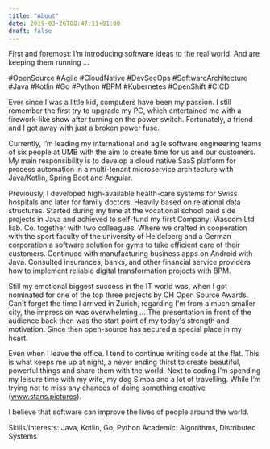 ```yaml
---
title: "About"
date: 2019-03-26T08:47:11+01:00
draft: false
---
```


First and foremost: I’m introducing software ideas to the real world. And are keeping them running …

#OpenSource #Agile #CloudNative #DevSecOps #SoftwareArchitecture #Java #Kotlin #Go #Python #BPM #Kubernetes #OpenShift #CICD

Ever since I was a little kid, computers have been my passion. I still remember the first try to upgrade my PC, which entertained me with a firework-like show after turning on the power switch. Fortunately, a friend and I got away with just a broken power fuse. 

Currently, I’m leading my international and agile software engineering teams of six people at UMB with the aim to create time for us and our customers. My main responsibility is to develop a cloud native SaaS platform for process automation in a multi-tenant microservice architecture with Java/Kotlin, Spring Boot and Angular.

Previously, I developed high-available health-care systems for Swiss hospitals and later for family doctors. Heavily based on relational data structures. Started during my time at the vocational school paid side projects in Java and achieved to self-fund my first Company: Viascom Ltd liab. Co. together with two colleagues. Where we crafted in cooperation with the sport faculty of the university of Heidelberg and a German corporation a software solution for gyms to take efficient care of their customers. Continued with manufacturing business apps on Android with Java. Consulted insurances, banks, and other financial service providers how to implement reliable digital transformation projects with BPM. 

Still my emotional biggest success in the IT world was, when I got nominated for one of the top three projects by CH Open Source Awards. Can't forget the time I arrived in Zurich, regarding I'm from a much smaller city, the impression was overwhelming ... The presentation in front of the audience back then was the start point of my today's strength and motivation. Since then open-source has secured a special place in my heart.

Even when I leave the office. I tend to continue writing code at the flat. This is what keeps me up at night, a never ending thirst to create beautiful, powerful things and share them with the world. Next to coding I’m spending my leisure time with my wife, my dog Simba and a lot of travelling.  While I’m trying not to miss any chances of doing something creative (www.stans.pictures).

I believe that software can improve the lives of people around the world.

Skills/Interests: Java, Kotlin, Go, Python
Academic: Algorithms, Distributed Systems
